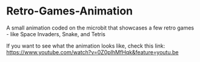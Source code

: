 # Retro-Games-Animation
A small animation coded on the microbit that showcases a few retro games - like Space Invaders, Snake, and Tetris

If you want to see what the animation looks like, check this link:
https://www.youtube.com/watch?v=0Z0pIhMfHqk&feature=youtu.be
